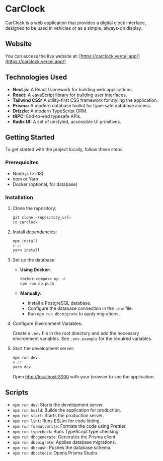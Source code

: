 # CarClock

CarClock is a web application that provides a digital clock interface, designed to be used in vehicles or as a simple, always-on display.

## Website

You can access the live website at: [https://carclock.vercel.app/](https://carclock.vercel.app/)


## Technologies Used

*   **Next.js:** A React framework for building web applications.
*   **React:** A JavaScript library for building user interfaces.
*   **Tailwind CSS:** A utility-first CSS framework for styling the application.
*   **Prisma:** A modern database toolkit for type-safe database access.
*   **Drizzle:** A modern TypeScript ORM.
*   **tRPC:** End-to-end typesafe APIs.
*   **Radix UI:** A set of unstyled, accessible UI primitives.

## Getting Started

To get started with the project locally, follow these steps:

### Prerequisites

*   Node.js (>=18)
*   npm or Yarn
*   Docker (optional, for database)

### Installation

1.  Clone the repository:

    ```bash
    git clone <repository_url>
    cd carclock
    ```

2.  Install dependencies:

    ```bash
    npm install
    # or
    yarn install
    ```

3.  Set up the database:

    *   **Using Docker:**
        ```bash
        docker-compose up -d
        npm run db:push
        ```

    *   **Manually:**
        *   Install a PostgreSQL database.
        *   Configure the database connection in the `.env` file.
        *   Run `npm run db:migrate` to apply migrations.

4.  Configure Environment Variables:

    Create a `.env` file in the root directory and add the necessary environment variables. See `.env.example` for the required variables.

5.  Start the development server:

    ```bash
    npm run dev
    # or
    yarn dev
    ```

    Open [http://localhost:3000](http://localhost:3000) with your browser to see the application.

## Scripts

*   `npm run dev`: Starts the development server.
*   `npm run build`: Builds the application for production.
*   `npm run start`: Starts the production server.
*   `npm run lint`: Runs ESLint for code linting.
*   `npm run format:write`: Formats the code using Prettier.
*   `npm run typecheck`: Runs TypeScript type checking.
*   `npm run db:generate`: Generates the Prisma client.
*   `npm run db:migrate`: Applies database migrations.
*   `npm run db:push`: Pushes the database schema.
*   `npm run db:studio`: Opens Prisma Studio.
